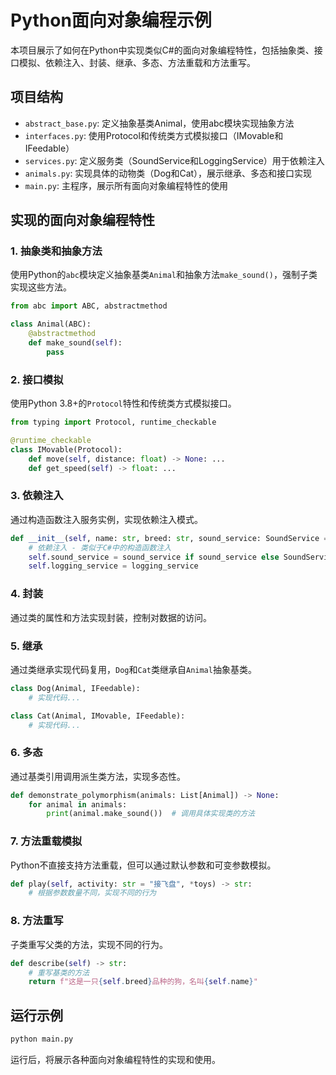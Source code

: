 # Python面向对象编程示例

本项目展示了如何在Python中实现类似C#的面向对象编程特性，包括抽象类、接口模拟、依赖注入、封装、继承、多态、方法重载和方法重写。

## 项目结构

- `abstract_base.py`: 定义抽象基类Animal，使用abc模块实现抽象方法
- `interfaces.py`: 使用Protocol和传统类方式模拟接口（IMovable和IFeedable）
- `services.py`: 定义服务类（SoundService和LoggingService）用于依赖注入
- `animals.py`: 实现具体的动物类（Dog和Cat），展示继承、多态和接口实现
- `main.py`: 主程序，展示所有面向对象编程特性的使用

## 实现的面向对象编程特性

### 1. 抽象类和抽象方法

使用Python的`abc`模块定义抽象基类`Animal`和抽象方法`make_sound()`，强制子类实现这些方法。

```python
from abc import ABC, abstractmethod

class Animal(ABC):
    @abstractmethod
    def make_sound(self):
        pass
```

### 2. 接口模拟

使用Python 3.8+的`Protocol`特性和传统类方式模拟接口。

```python
from typing import Protocol, runtime_checkable

@runtime_checkable
class IMovable(Protocol):
    def move(self, distance: float) -> None: ...
    def get_speed(self) -> float: ...
```

### 3. 依赖注入

通过构造函数注入服务实例，实现依赖注入模式。

```python
def __init__(self, name: str, breed: str, sound_service: SoundService = None, logging_service: LoggingService = None):
    # 依赖注入 - 类似于C#中的构造函数注入
    self.sound_service = sound_service if sound_service else SoundService()
    self.logging_service = logging_service
```

### 4. 封装

通过类的属性和方法实现封装，控制对数据的访问。

### 5. 继承

通过类继承实现代码复用，`Dog`和`Cat`类继承自`Animal`抽象基类。

```python
class Dog(Animal, IFeedable):
    # 实现代码...

class Cat(Animal, IMovable, IFeedable):
    # 实现代码...
```

### 6. 多态

通过基类引用调用派生类方法，实现多态性。

```python
def demonstrate_polymorphism(animals: List[Animal]) -> None:
    for animal in animals:
        print(animal.make_sound())  # 调用具体实现类的方法
```

### 7. 方法重载模拟

Python不直接支持方法重载，但可以通过默认参数和可变参数模拟。

```python
def play(self, activity: str = "接飞盘", *toys) -> str:
    # 根据参数数量不同，实现不同的行为
```

### 8. 方法重写

子类重写父类的方法，实现不同的行为。

```python
def describe(self) -> str:
    # 重写基类的方法
    return f"这是一只{self.breed}品种的狗，名叫{self.name}"
```

## 运行示例

```bash
python main.py
```

运行后，将展示各种面向对象编程特性的实现和使用。